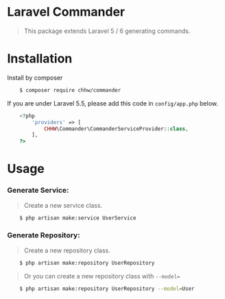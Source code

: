 # Laravel Commander

> This package extends Laravel 5 / 6 generating commands.

# Installation

Install by composer

```bash
    $ composer require chhw/commander
```

If you are under Laravel 5.5, please add this code in `config/app.php` below.

```php
    <?php
        'providers' => [
            CHHW\Commander\CommanderServiceProvider::class,
        ],
    ?>
```

# Usage

### Generate Service:

> Create a new service class.

```bash
    $ php artisan make:service UserService
```

### Generate Repository:

> Create a new repository class.

```bash
    $ php artisan make:repository UserRepository
```

> Or you can create a new repository class with `--model=`

```bash
    $ php artisan make:repository UserRepository --model=User
```
